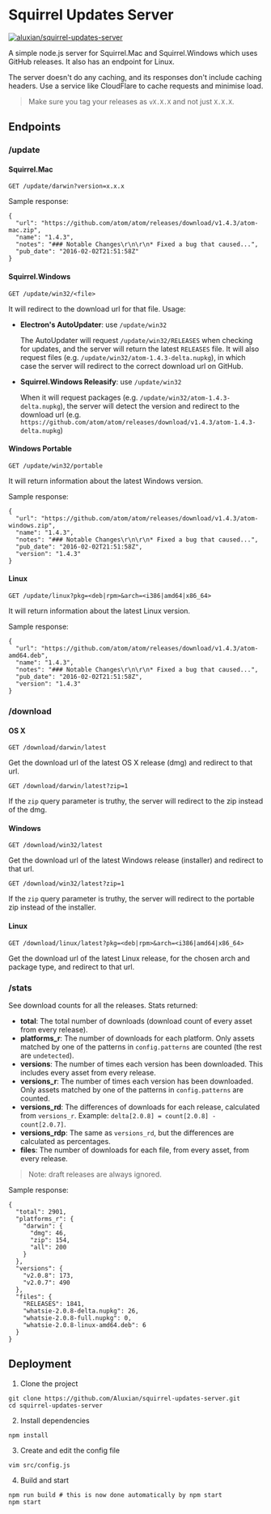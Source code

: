 # Squirrel Updates Server

[![aluxian/squirrel-updates-server](http://dockeri.co/image/aluxian/squirrel-updates-server)](https://hub.docker.com/r/aluxian/squirrel-updates-server/)

A simple node.js server for Squirrel.Mac and Squirrel.Windows which uses GitHub releases. It also has an endpoint for Linux.

The server doesn't do any caching, and its responses don't include caching headers. Use a service like CloudFlare to cache requests and minimise load.

> Make sure you tag your releases as `vX.X.X` and not just `X.X.X`.

## Endpoints

### /update

#### Squirrel.Mac

`GET /update/darwin?version=x.x.x`

Sample response:

```
{
  "url": "https://github.com/atom/atom/releases/download/v1.4.3/atom-mac.zip",
  "name": "1.4.3",
  "notes": "### Notable Changes\r\n\r\n* Fixed a bug that caused...",
  "pub_date": "2016-02-02T21:51:58Z"
}
```

#### Squirrel.Windows

`GET /update/win32/<file>`

It will redirect to the download url for that file. Usage:

- **Electron's AutoUpdater**: use `/update/win32`

  The AutoUpdater will request `/update/win32/RELEASES` when checking for updates, and the server will return the latest `RELEASES` file. It will also request files (e.g. `/update/win32/atom-1.4.3-delta.nupkg`), in which case the server will redirect to the correct download url on GitHub.
- **Squirrel.Windows Releasify**: use `/update/win32`

  When it will request packages (e.g. `/update/win32/atom-1.4.3-delta.nupkg`), the server will detect the version and redirect to the download url (e.g. `https://github.com/atom/atom/releases/download/v1.4.3/atom-1.4.3-delta.nupkg`)

#### Windows Portable

`GET /update/win32/portable`

It will return information about the latest Windows version.

Sample response:

```
{
  "url": "https://github.com/atom/atom/releases/download/v1.4.3/atom-windows.zip",
  "name": "1.4.3",
  "notes": "### Notable Changes\r\n\r\n* Fixed a bug that caused...",
  "pub_date": "2016-02-02T21:51:58Z",
  "version": "1.4.3"
}
```

#### Linux

`GET /update/linux?pkg=<deb|rpm>&arch=<i386|amd64|x86_64>`

It will return information about the latest Linux version.

Sample response:

```
{
  "url": "https://github.com/atom/atom/releases/download/v1.4.3/atom-amd64.deb",
  "name": "1.4.3",
  "notes": "### Notable Changes\r\n\r\n* Fixed a bug that caused...",
  "pub_date": "2016-02-02T21:51:58Z",
  "version": "1.4.3"
}
```

### /download

#### OS X

`GET /download/darwin/latest`

Get the download url of the latest OS X release (dmg) and redirect to that url.

`GET /download/darwin/latest?zip=1`

If the `zip` query parameter is truthy, the server will redirect to the zip instead of the dmg.

#### Windows

`GET /download/win32/latest`

Get the download url of the latest Windows release (installer) and redirect to that url.

`GET /download/win32/latest?zip=1`

If the `zip` query parameter is truthy, the server will redirect to the portable zip instead of the installer.

#### Linux

`GET /download/linux/latest?pkg=<deb|rpm>&arch=<i386|amd64|x86_64>`

Get the download url of the latest Linux release, for the chosen arch and package type, and redirect to that url.

### /stats

See download counts for all the releases. Stats returned:

- **total**: The total number of downloads (download count of every asset from every release).
- **platforms_r**: The number of downloads for each platform. Only assets matched by one of the patterns in `config.patterns` are counted (the rest are `undetected`).
- **versions**: The number of times each version has been downloaded. This includes every asset from every release.
- **versions_r**: The number of times each version has been downloaded. Only assets matched by one of the patterns in `config.patterns` are counted.
- **versions_rd**: The differences of downloads for each release, calculated from `versions_r`. Example: `delta[2.0.8] = count[2.0.8] - count[2.0.7]`.
- **versions_rdp**: The same as `versions_rd`, but the differences are calculated as percentages.
- **files**: The number of downloads for each file, from every asset, from every release.

> Note: draft releases are always ignored.

Sample response:

```
{
  "total": 2901,
  "platforms_r": {
    "darwin": {
      "dmg": 46,
      "zip": 154,
      "all": 200
    }
  },
  "versions": {
    "v2.0.8": 173,
    "v2.0.7": 490
  },
  "files": {
    "RELEASES": 1841,
    "whatsie-2.0.8-delta.nupkg": 26,
    "whatsie-2.0.8-full.nupkg": 0,
    "whatsie-2.0.8-linux-amd64.deb": 6
  }
}
```

## Deployment

1. Clone the project

  ```
  git clone https://github.com/Aluxian/squirrel-updates-server.git
  cd squirrel-updates-server
  ```
2. Install dependencies

  ```
  npm install
  ```

3. Create and edit the config file

  ```
  vim src/config.js
  ```

4. Build and start

  ```
  npm run build # this is now done automatically by npm start
  npm start
  ```
